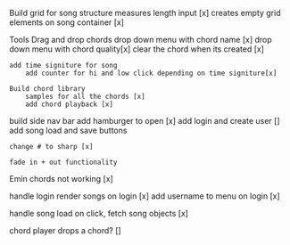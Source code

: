 Build grid for song structure
measures length input [x]
    creates empty grid elements on song container [x]

Tools
    Drag and drop chords
        drop down menu with chord name [x]
        drop down menu with chord quality[x]
        clear the chord when its created [x]

    add time signiture for song
        add counter for hi and low click depending on time signiture[x]

    Build chord library
        samples for all the chords [x]
        add chord playback [x]


build side nav bar
    add hamburger to open [x]
    add login and create user []
    add song load and save buttons


    change # to sharp [x]

    fade in + out functionality


Emin chords not working [x]

handle login
    render songs on login [x]
    add username to menu on login [x]

handle song load
    on click, fetch song objects [x]


chord player drops a chord? []
    